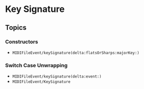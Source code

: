 # Key Signature

## Topics

### Constructors

- ``MIDIFileEvent/keySignature(delta:flatsOrSharps:majorKey:)``

### Switch Case Unwrapping

- ``MIDIFileEvent/keySignature(delta:event:)``
- ``MIDIFileEvent/KeySignature``
